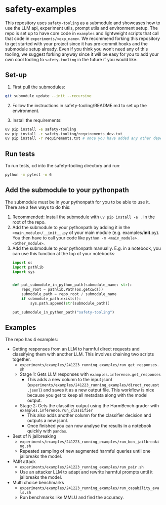 # safety-examples

This repository uses `safety-tooling` as a submodule and showcases how to use the LLM api, experiment utils, prompt utils and environment setup. The repo is set up to have core code in `examples` and lightweight scripts that call that code in `experiments/<exp_name>`. We recommend forking this repository to get started with your project since it has pre-commit hooks and the submodule setup already. Even if you think you won’t need any of this tooling, we suggest forking anyway since it will be easy for you to add your own cool tooling to `safety-tooling` in the future if you would like.

## Set-up

1. First pull the submodules:

```bash
git submodule update --init --recursive
```

2. Follow the instructions in safety-tooling/README.md to set up the environment.

3. Install the requirements:

```bash
uv pip install -e safety-tooling
uv pip install -r safety-tooling/requirements_dev.txt
uv pip install -r requirements.txt # once you have added any other dependencies
```


## Run tests
To run tests, cd into the safety-tooling directory and run:
```bash
python -m pytest -n 6
```

## Add the submodule to your pythonpath
The submodule must be in your pythonpath for you to be able to use it. There are a few ways to do this:

1. Recommended: Install the submodule with `uv pip install -e .` in the root of the repo.
2. Add the submodule to your pythonpath by adding it in the `<main_module>/__init__.py` of your main module (e.g. examples/__init__.py). You then have to call your code like `python -m <main_module>.<other_module>`.
3. Add the submodule to your pythonpath manually. E.g. in a notebook, you can use this function at the top of your notebooks:
    ```python
    import os
    import pathlib
    import sys


    def put_submodule_in_python_path(submodule_name: str):
        repo_root = pathlib.Path(os.getcwd())
        submodule_path = repo_root / submodule_name
        if submodule_path.exists():
            sys.path.append(str(submodule_path))

    put_submodule_in_python_path("safety-tooling")
    ```

## Examples

The repo has 4 examples:

- Getting responses from an LLM to harmful direct requests and classifying them with another LLM. This involves chaining two scripts together.
    - `experiments/examples/241223_running_examples/run_get_responses.sh`
    - Stage 1: Gets LLM responses with `examples.inference.get_responses`
        - This adds a new column to the input jsonl (`experiments/examples/241223_running_examples/direct_request.jsonl`) and saves it as a new output file. This workflow is nice because you get to keep all metadata along with the model output.
    - Stage 2: Gets the classifier output using the HarmBench grader with `examples.inference.run_classifier`
        - This also adds another column for the classifier decision and outputs a new jsonl.
        - Once finished you can now analyse the results in a notebook quickly with `pandas`.
- Best of N jailbreaking
    - `experiments/examples/241223_running_examples/run_bon_jailbreaking.sh`
    - Repeated sampling of new augmented harmful queries until one jailbreaks the model.
- PAIR attack
    - `experiments/examples/241223_running_examples/run_pair.sh`
    - Use an attacker LLM to adapt and rewrite harmful prompts until it jailbreaks the model.
- Multi choice benchmarks
    - `experiments/examples/241223_running_examples/run_capability_evals.sh`
    - Run benchmarks like MMLU and find the accuracy.
